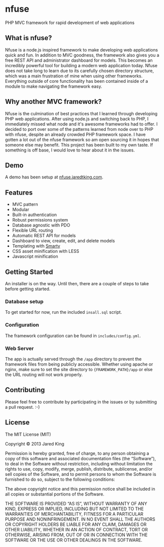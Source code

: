 nfuse
=====

PHP MVC framework for rapid development of web applications

## What is nfuse?

Nfuse is a node.js inspired framework to make developing web applications quick and fun. In addition to MVC goodness, the framework also gives you a free REST API and administrator dashboard for models. This becomes an incredibly powerful tool for building a modern web application today. Nfuse does not take long to learn due to its carefully chosen directory structure, which was a main frustration of mine when using other frameworks. Everything outside of core functionality has been contained inside of a module to make navigating the framework easy.

## Why another MVC framework?

Nfuse is the culmination of best practices that I learned through developing PHP web applications. After using node.js and switching back to PHP, I immediately missed what node and it's awesome frameworks had to offer. I decided to port over some of the patterns learned from node over to PHP with nfuse, despite an already crowded PHP framework space. I have gotten a lot out of the nfuse framework so am open sourcing it in hopes that someone else may benefit. This project has been built to my own taste. If something is off base, I would love to hear about it in the issues.

## Demo

A demo has been setup at [nfuse.jaredtking.com](http://nfuse.jaredtking.com).

## Features

- MVC pattern
- Modular
- Built-in authentication
- Robust permissions system
- Database agnostic with PDO
- Flexible URL routing
- Automatic REST API for models
- Dashboard to view, create, edit, and delete models
- Templating with [Smarty](http://smarty.net)
- CSS asset minification with LESS
- Javascript minification

## Getting Started

An installer is on the way. Until then, there are a couple of steps to take before getting started.

### Database setup

To get started for now, run the included `insall.sql` script.

### Configuration
 
The framework configuration can be found in `includes/config.yml`.

### Web Server

The app is actually served through the `/app` directory to prevent the framework files from being publicly accessible. Whether using apache or nginx, make sure to set the site directory to `{FRAMEWORK_PATH}/app` or else the URL routing will not work properly.

## Contributing

Please feel free to contribute by participating in the issues or by submitting a pull request. :-)

## License

The MIT License (MIT)

Copyright © 2013 Jared King

Permission is hereby granted, free of charge, to any person obtaining a copy of this software and associated documentation files (the “Software”), to deal in the Software without restriction, including without limitation the rights to use, copy, modify, merge, publish, distribute, sublicense, and/or sell copies of the Software, and to permit persons to whom the Software is furnished to do so, subject to the following conditions:

The above copyright notice and this permission notice shall be included in all copies or substantial portions of the Software.

THE SOFTWARE IS PROVIDED “AS IS”, WITHOUT WARRANTY OF ANY KIND, EXPRESS OR IMPLIED, INCLUDING BUT NOT LIMITED TO THE WARRANTIES OF MERCHANTABILITY, FITNESS FOR A PARTICULAR PURPOSE AND NONINFRINGEMENT. IN NO EVENT SHALL THE AUTHORS OR COPYRIGHT HOLDERS BE LIABLE FOR ANY CLAIM, DAMAGES OR OTHER LIABILITY, WHETHER IN AN ACTION OF CONTRACT, TORT OR OTHERWISE, ARISING FROM, OUT OF OR IN CONNECTION WITH THE SOFTWARE OR THE USE OR OTHER DEALINGS IN THE SOFTWARE.